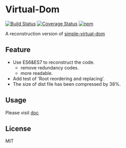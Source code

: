 # Virtual-Dom
[![Build Status](https://travis-ci.org/yyh1102/Virtual-Dom.svg?branch=master)](https://travis-ci.org/yyh1102/Virtual-Dom)
[![Coverage Status](https://coveralls.io/repos/github/yyh1102/Virtual-Dom/badge.svg?branch=master)](https://coveralls.io/github/yyh1102/Virtual-Dom?branch=master)
[![npm](https://img.shields.io/npm/l/express.svg)](https://opensource.org/licenses/mit-license.php)

A reconstruction version of [simple-virtual-dom](https://github.com/livoras/simple-virtual-dom)

## Feature
- Use ES6&ES7 to reconstruct the code.
    - remove redundancy codes.
    - more readable.
- Add test of 'Root reordering and replacing'.
- The size of dist file has been compressed by 38%.

## Usage
Please visit [doc](https://github.com/livoras/simple-virtual-dom#simple-virtual-dom)

## License
MIT


